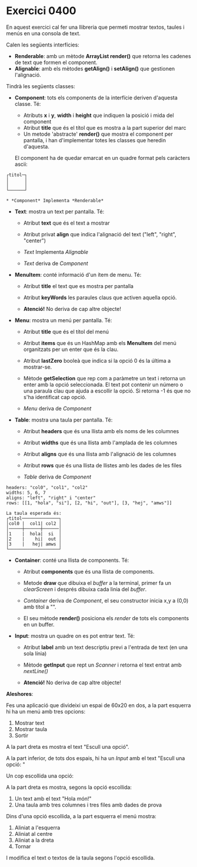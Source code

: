
# Exercici 0400

En aquest exercici cal fer una llibreria que permeti mostrar textos, taules i menús en una consola de text.

Calen les següents interfícies:

- **Renderable**: amb un mètode **ArrayList<String> render()** que retorna les cadenes de text que formen el component.
- **Alignable**: amb els mètodes **getAlign()** i **setAlign()** que gestionen l'alignació.

Tindrà les següents classes:

- **Component**: tots els components de la interfície deriven d'aquesta classe. Té:

    * Atributs **x** i **y**, **width** i **height** que indiquen la posició i mida del component
    * Atribut **title** que és el títol que es mostra a la part superior del marc
    * Un metode 'abstracte' **render()** que mostra el component per pantalla, i han d'implementar totes les classes que heredin d'aquesta.

    El component ha de quedar emarcat en un quadre format pels caràcters ascii: 

```text 
┌titol─┐                     
│      │                     
│      │            
└──────┘
```

    * *Component* Implementa *Renderable*

- **Text**: mostra un text per pantalla. Té:

    * Atribut **text** que és el text a mostrar
    * Atribut privat **align** que indica l'alignació del text ("left", "right", "center")

    * *Text* Implementa *Alignable*
    * *Text* deriva de *Component*

- **MenuItem**: conté informació d'un ítem de menu. Té:

    * Atribut **title** el text que es mostra per pantalla
    * Atribut **keyWords** les paraules claus que activen aquella opció.

    * **Atenció!** No deriva de cap altre objecte!

- **Menu**: mostra un menú per pantalla. Té:

    * Atribut **title** que és el títol del menú
    * Atribut **items** que és un HashMap amb els **MenuItem** del menú organitzats per un enter que és la clau. 
    * Atribut **lastZero** booleà que indica si la opció 0 és la última a mostrar-se.

    * Mètode **getSelection** que rep com a paràmetre un text i retorna un enter amb la opció seleccionada. El text pot contenir un número o una paraula clau que ajuda a escollir la opció. Si retorna -1 és que no s'ha identificat cap opció.

    * *Menu* deriva de *Component*

- **Table**: mostra una taula per pantalla. Té:

    * Atribut **headers** que és una llista amb els noms de les columnes
    * Atribut **widths** que és una llista amb l'amplada de les columnes
    * Atribut **aligns** que és una llista amb l'alignació de les columnes
    * Atribut **rows** que és una llista de llistes amb les dades de les files

    * *Table* deriva de *Component*

```text 
headers: "col0", "col1", "col2"
widths: 5, 6, 7
aligns: "left", "right" i "center"
rows: [[1, "hola", "si"], [2, "hi", "out"], [3, "hej", "amws"]]

La taula esperada és:
┌titol──────────────┐                     
│col0 |  col1| col2 │  
│─────┼──────┼──────│                 
│1    |  hola|  si  │ 
│2    |    hi|  out │  
│3    |   hej| amws │            
└───────────────────┘
```

- **Container**: conté una llista de components. Té:

    * Atribut **components** que és una llista de components.
    * Metode **draw** que dibuixa el *buffer* a la terminal, primer fa un *clearScreen* i després dibuixa cada linia del *buffer*.

    * *Container* deriva de *Component*, el seu constructor inicia x,y a (0,0) amb titol a "". 
    * El seu mètode **render()** posiciona els *render* de tots els components en un buffer. 

- **Input**: mostra un quadre on es pot entrar text. Té:

    * Atribut **label** amb un text descriptiu previ a l'entrada de text (en una sola línia)
    * Mètode **getInput** que rept un *Scanner* i retorna el text entrat amb *nextLine()*

    * **Atenció!** No deriva de cap altre objecte!

**Aleshores**:

Fes una aplicació que divideixi un espai de 60x20 en dos, a la part esquerra hi ha un menú amb tres opcions:

1. Mostrar text
2. Mostrar taula
3. Sortir

A la part dreta es mostra el text "Escull una opció".

A la part inferior, de tots dos espais, hi ha un *Input* amb el text "Escull una opció: "

Un cop escollida una opció:

A la part dreta es mostra, segons la opció escollida:

1. Un text amb el text "Hola món!"
2. Una taula amb tres columnes i tres files amb dades de prova

Dins d'una opció escollida, a la part esquerra el menú mostra:

1. Aliniat a l'esquerra
2. Aliniat al centre
3. Aliniat a la dreta
0. Tornar

I modifica el text o textos de la taula segons l'opció escollida.